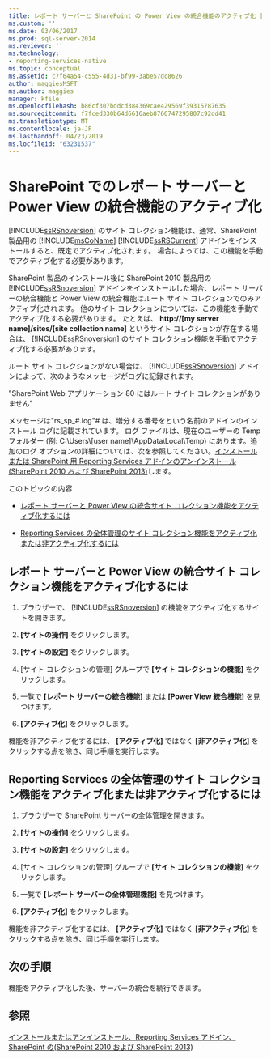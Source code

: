 ```yaml
---
title: レポート サーバーと SharePoint の Power View の統合機能のアクティブ化 |Microsoft Docs
ms.custom: ''
ms.date: 03/06/2017
ms.prod: sql-server-2014
ms.reviewer: ''
ms.technology:
- reporting-services-native
ms.topic: conceptual
ms.assetid: c7f64a54-c555-4d31-bf99-3abe57dc8626
author: maggiesMSFT
ms.author: maggies
manager: kfile
ms.openlocfilehash: b86cf307bddcd384369cae429569f39315787635
ms.sourcegitcommit: f7fced330b64d6616aeb8766747295807c92dd41
ms.translationtype: MT
ms.contentlocale: ja-JP
ms.lasthandoff: 04/23/2019
ms.locfileid: "63231537"
---
```

# <a name="activate-the-report-server-and-power-view-integration-features-in-sharepoint"></a>SharePoint でのレポート サーバーと Power View の統合機能のアクティブ化
  [!INCLUDE[ssRSnoversion](../includes/ssrsnoversion-md.md)] のサイト コレクション機能は、通常、SharePoint 製品用の [!INCLUDE[msCoName](../includes/msconame-md.md)] [!INCLUDE[ssRSCurrent](../includes/ssrscurrent-md.md)] アドインをインストールすると、既定でアクティブ化されます。 場合によっては、この機能を手動でアクティブ化する必要があります。  
  
 SharePoint 製品のインストール後に SharePoint 2010 製品用の [!INCLUDE[ssRSnoversion](../includes/ssrsnoversion-md.md)] アドインをインストールした場合、レポート サーバーの統合機能と Power View の統合機能はルート サイト コレクションでのみアクティブ化されます。 他のサイト コレクションについては、この機能を手動でアクティブ化する必要があります。 たとえば、 **http://[my server name]/sites/[site collection name]** というサイト コレクションが存在する場合は、 [!INCLUDE[ssRSnoversion](../includes/ssrsnoversion-md.md)] のサイト コレクション機能を手動でアクティブ化する必要があります。  
  
 ルート サイト コレクションがない場合は、 [!INCLUDE[ssRSnoversion](../includes/ssrsnoversion-md.md)] アドインによって、次のようなメッセージがログに記録されます。  
  
 "SharePoint Web アプリケーション 80 にはルート サイト コレクションがありません"  
  
 メッセージは"rs_sp_#.log"# は、増分する番号をという名前のアドインのインストール ログに記載されています。 ログ ファイルは、現在のユーザーの Temp フォルダー (例: C:\Users\\[user name]\AppData\Local\Temp) にあります。追加のログ オプションの詳細については、次を参照してください。[インストールまたは SharePoint 用 Reporting Services アドインのアンインストール&#40;SharePoint 2010 および SharePoint 2013&#41;](install-windows/install-or-uninstall-the-reporting-services-add-in-for-sharepoint.md)します。  
  
 このトピックの内容  
  
-   [レポート サーバーと Power View の統合サイト コレクション機能をアクティブ化するには](#bkmk_features)  
  
-   [Reporting Services の全体管理のサイト コレクション機能をアクティブ化または非アクティブ化するには](#bkmk_centraladmin)  
  
##  <a name="bkmk_features"></a> レポート サーバーと Power View の統合サイト コレクション機能をアクティブ化するには  
  
1.  ブラウザーで、 [!INCLUDE[ssRSnoversion](../includes/ssrsnoversion-md.md)] の機能をアクティブ化するサイトを開きます。  
  
2.  **[サイトの操作]** をクリックします。  
  
3.  **[サイトの設定]** をクリックします。  
  
4.  [サイト コレクションの管理] グループで **[サイト コレクションの機能]** をクリックします。  
  
5.  一覧で **[レポート サーバーの統合機能]** または **[Power View 統合機能]** を見つけます。  
  
6.  **[アクティブ化]** をクリックします。  
  
 機能を非アクティブ化するには、 **[アクティブ化]** ではなく **[非アクティブ化]** をクリックする点を除き、同じ手順を実行します。  
  
##  <a name="bkmk_centraladmin"></a> Reporting Services の全体管理のサイト コレクション機能をアクティブ化または非アクティブ化するには  
  
1.  ブラウザーで SharePoint サーバーの全体管理を開きます。  
  
2.  **[サイトの操作]** をクリックします。  
  
3.  **[サイトの設定]** をクリックします。  
  
4.  [サイト コレクションの管理] グループで **[サイト コレクションの機能]** をクリックします。  
  
5.  一覧で **[レポート サーバーの全体管理機能]** を見つけます。  
  
6.  **[アクティブ化]** をクリックします。  
  
 機能を非アクティブ化するには、 **[アクティブ化]** ではなく **[非アクティブ化]** をクリックする点を除き、同じ手順を実行します。  
  
## <a name="next-steps"></a>次の手順  
 機能をアクティブ化した後、サーバーの統合を続行できます。  
  
## <a name="see-also"></a>参照  
 [インストールまたはアンインストール、Reporting Services アドイン、SharePoint の&#40;SharePoint 2010 および SharePoint 2013&#41;](install-windows/install-or-uninstall-the-reporting-services-add-in-for-sharepoint.md)  
  
  
